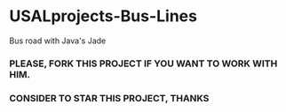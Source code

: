 # USALprojects-Bus-Lines
Bus road with Java's Jade

### PLEASE, FORK THIS PROJECT IF YOU WANT TO WORK WITH HIM.
### CONSIDER TO STAR THIS PROJECT, THANKS
